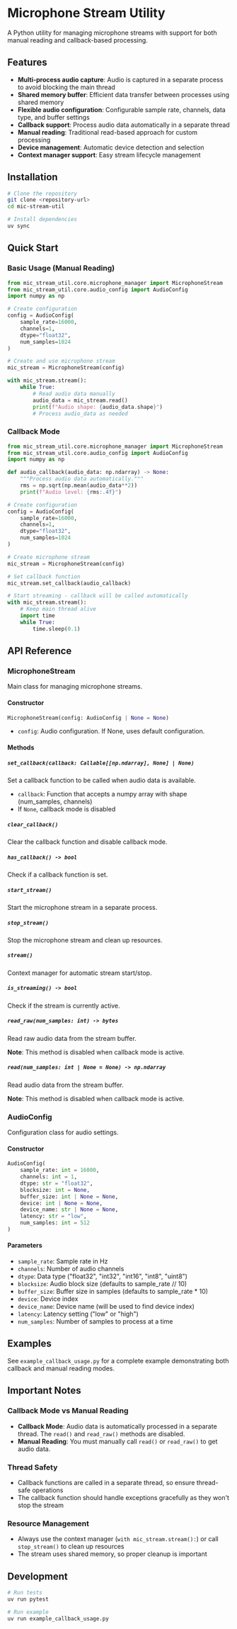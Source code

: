 # Microphone Stream Utility

A Python utility for managing microphone streams with support for both manual reading and callback-based processing.

## Features

- **Multi-process audio capture**: Audio is captured in a separate process to avoid blocking the main thread
- **Shared memory buffer**: Efficient data transfer between processes using shared memory
- **Flexible audio configuration**: Configurable sample rate, channels, data type, and buffer settings
- **Callback support**: Process audio data automatically in a separate thread
- **Manual reading**: Traditional read-based approach for custom processing
- **Device management**: Automatic device detection and selection
- **Context manager support**: Easy stream lifecycle management

## Installation

```bash
# Clone the repository
git clone <repository-url>
cd mic-stream-util

# Install dependencies
uv sync
```

## Quick Start

### Basic Usage (Manual Reading)

```python
from mic_stream_util.core.microphone_manager import MicrophoneStream
from mic_stream_util.core.audio_config import AudioConfig
import numpy as np

# Create configuration
config = AudioConfig(
    sample_rate=16000,
    channels=1,
    dtype="float32",
    num_samples=1024
)

# Create and use microphone stream
mic_stream = MicrophoneStream(config)

with mic_stream.stream():
    while True:
        # Read audio data manually
        audio_data = mic_stream.read()
        print(f"Audio shape: {audio_data.shape}")
        # Process audio_data as needed
```

### Callback Mode

```python
from mic_stream_util.core.microphone_manager import MicrophoneStream
from mic_stream_util.core.audio_config import AudioConfig
import numpy as np

def audio_callback(audio_data: np.ndarray) -> None:
    """Process audio data automatically."""
    rms = np.sqrt(np.mean(audio_data**2))
    print(f"Audio level: {rms:.4f}")

# Create configuration
config = AudioConfig(
    sample_rate=16000,
    channels=1,
    dtype="float32",
    num_samples=1024
)

# Create microphone stream
mic_stream = MicrophoneStream(config)

# Set callback function
mic_stream.set_callback(audio_callback)

# Start streaming - callback will be called automatically
with mic_stream.stream():
    # Keep main thread alive
    import time
    while True:
        time.sleep(0.1)
```

## API Reference

### MicrophoneStream

Main class for managing microphone streams.

#### Constructor

```python
MicrophoneStream(config: AudioConfig | None = None)
```

- `config`: Audio configuration. If None, uses default configuration.

#### Methods

##### `set_callback(callback: Callable[[np.ndarray], None] | None)`

Set a callback function to be called when audio data is available.

- `callback`: Function that accepts a numpy array with shape (num_samples, channels)
- If `None`, callback mode is disabled

##### `clear_callback()`

Clear the callback function and disable callback mode.

##### `has_callback() -> bool`

Check if a callback function is set.

##### `start_stream()`

Start the microphone stream in a separate process.

##### `stop_stream()`

Stop the microphone stream and clean up resources.

##### `stream()`

Context manager for automatic stream start/stop.

##### `is_streaming() -> bool`

Check if the stream is currently active.

##### `read_raw(num_samples: int) -> bytes`

Read raw audio data from the stream buffer.

**Note**: This method is disabled when callback mode is active.

##### `read(num_samples: int | None = None) -> np.ndarray`

Read audio data from the stream buffer.

**Note**: This method is disabled when callback mode is active.

### AudioConfig

Configuration class for audio settings.

#### Constructor

```python
AudioConfig(
    sample_rate: int = 16000,
    channels: int = 1,
    dtype: str = "float32",
    blocksize: int = None,
    buffer_size: int | None = None,
    device: int | None = None,
    device_name: str | None = None,
    latency: str = "low",
    num_samples: int = 512
)
```

#### Parameters

- `sample_rate`: Sample rate in Hz
- `channels`: Number of audio channels
- `dtype`: Data type ("float32", "int32", "int16", "int8", "uint8")
- `blocksize`: Audio block size (defaults to sample_rate // 10)
- `buffer_size`: Buffer size in samples (defaults to sample_rate * 10)
- `device`: Device index
- `device_name`: Device name (will be used to find device index)
- `latency`: Latency setting ("low" or "high")
- `num_samples`: Number of samples to process at a time

## Examples

See `example_callback_usage.py` for a complete example demonstrating both callback and manual reading modes.

## Important Notes

### Callback Mode vs Manual Reading

- **Callback Mode**: Audio data is automatically processed in a separate thread. The `read()` and `read_raw()` methods are disabled.
- **Manual Reading**: You must manually call `read()` or `read_raw()` to get audio data.

### Thread Safety

- Callback functions are called in a separate thread, so ensure thread-safe operations
- The callback function should handle exceptions gracefully as they won't stop the stream

### Resource Management

- Always use the context manager (`with mic_stream.stream():`) or call `stop_stream()` to clean up resources
- The stream uses shared memory, so proper cleanup is important

## Development

```bash
# Run tests
uv run pytest

# Run example
uv run example_callback_usage.py
```
